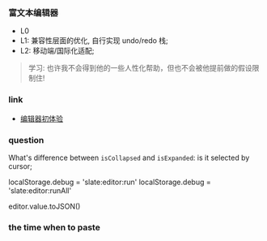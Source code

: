 ### 富文本编辑器

* L0
* L1: 兼容性层面的优化, 自行实现 undo/redo 栈;
* L2: 移动端/国际化适配;

> 学习: 也许我不会得到他的一些人性化帮助，但也不会被他提前做的假设限制住!

### link

* [编辑器初体验](https://zhuanlan.zhihu.com/p/90931631)

### question

What's difference between `isCollapsed` and `isExpanded`: is it selected by cursor;

localStorage.debug = 'slate:editor:run'
localStorage.debug = 'slate:editor:runAll'

editor.value.toJSON()

### the time when to paste
